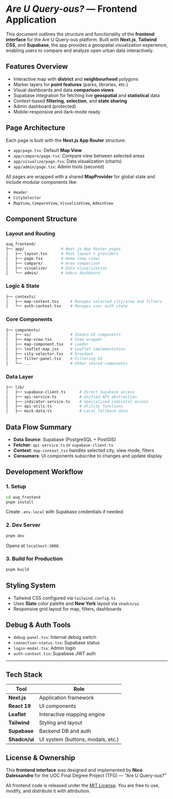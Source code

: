 # *Are U Query-ous?* — Frontend Application

This document outlines the structure and functionality of the **frontend interface** for the Are U Query-ous platform. Built with **Next.js**, **Tailwind CSS**, and **Supabase**, the app provides a geospatial visualization experience, enabling users to compare and analyze open urban data interactively.

## Features Overview

* Interactive map with **district** and **neighbourhood** polygons
* Marker layers for **point features** (parks, libraries, etc.)
* Visual dashboards and data **comparison views**
* Supabase integration for fetching live **geospatial** and **statistical** data
* Context-based **filtering**, **selection**, and **state sharing**
* Admin dashboard (protected)
* Mobile-responsive and dark-mode ready

## Page Architecture

Each page is built with the **Next.js App Router** structure:

* `app/page.tsx`: Default **Map View**
* `app/compare/page.tsx`: Compare view between selected areas
* `app/visualize/page.tsx`: Data visualization (charts)
* `app/admin/page.tsx`: Admin tools (secured)

All pages are wrapped with a shared **MapProvider** for global state and include modular components like:

* `Header`
* `CitySelector`
* `MapView`, `CompareView`, `VisualizeView`, `AdminView`

## Component Structure

### Layout and Routing

```bash
auq_frontend/
├── app/                # Next.js App Router pages
│   ├── layout.tsx      # Root layout + providers
│   ├── page.tsx        # Home (map view)
│   ├── compare/        # Area comparison
│   ├── visualize/      # Data visualization
│   └── admin/          # Admin dashboard
```

### Logic & State

```bash
├── contexts/
│   ├── map-context.tsx     # Manages selected city/area and filters
│   └── auth-context.tsx    # Manages user auth state
```

### Core Components

```bash
├── components/
│   ├── ui/                 # Shadcn UI components
│   ├── map-view.tsx        # View wrapper
│   ├── map-component.tsx   # Loader
│   ├── leaflet-map.jsx     # Leaflet implementation
│   ├── city-selector.tsx   # Dropdown
│   ├── filter-panel.tsx    # Filtering UI
│   └── ...                 # Other shared components
```

### Data Layer

```bash
├── lib/
│   ├── supabase-client.ts      # Direct Supabase access
│   ├── api-service.ts          # Unified API abstraction
│   ├── indicator-service.ts    # Specialized indicator access
│   ├── api-utils.ts            # Utility functions
│   ├── mock-data.ts            # Local fallback data
```

## Data Flow Summary

* **Data Source**: Supabase (PostgreSQL + PostGIS)
* **Fetcher**: `api-service.ts` or `supabase-client.ts`
* **Context**: `map-context.tsx` handles selected city, view mode, filters
* **Consumers**: UI components subscribe to changes and update display

## Development Workflow

### 1. Setup

```bash
cd auq_frontend
pnpm install
```

Create `.env.local` with Supabase credentials if needed.

### 2. Dev Server

```bash
pnpm dev
```

Opens at `localhost:3000`.

### 3. Build for Production

```bash
pnpm build
```

## Styling System

* Tailwind CSS configured via `tailwind.config.ts`
* Uses **Slate** color palette and **New York** layout via `shadcn/ui`
* Responsive grid layout for map, filters, dashboards

## Debug & Auth Tools

* `debug-panel.tsx`: Internal debug switch
* `connection-status.tsx`: Supabase status
* `login-modal.tsx`: Admin login
* `auth-context.tsx`: Supabase JWT auth

---

## Tech Stack

| Tool          | Role                              |
| ------------- | --------------------------------- |
| **Next.js**   | Application framework             |
| **React 19**  | UI components                     |
| **Leaflet**   | Interactive mapping engine        |
| **Tailwind**  | Styling and layout                |
| **Supabase**  | Backend DB and auth               |
| **Shadcn/ui** | UI system (buttons, modals, etc.) |

## License & Ownership

This **frontend interface** was designed and implemented by **Nico Dalessandro**
for the UOC Final Degree Project (TFG) — "Are U Query-ous?"

All frontend code is released under the [MIT License](../LICENSE).
You are free to use, modify, and distribute it with attribution.
